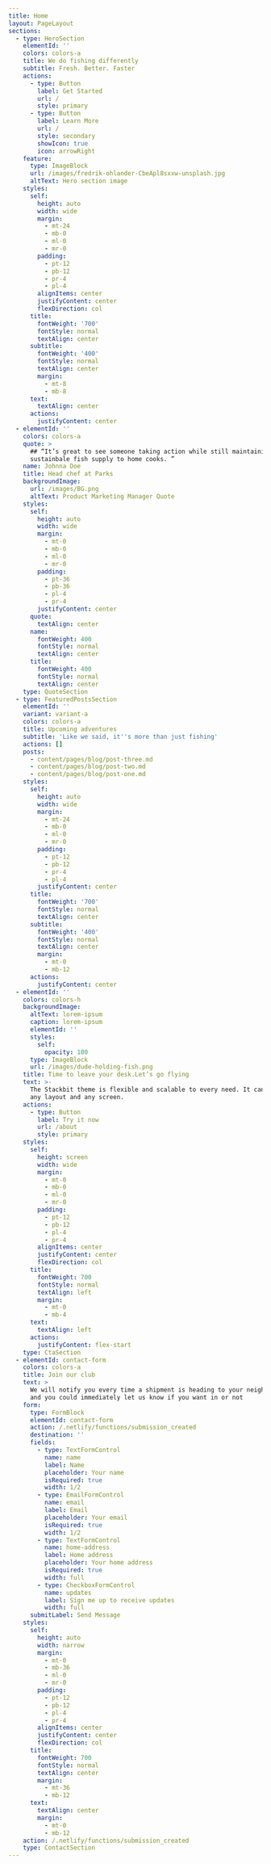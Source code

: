 ```yaml
---
title: Home
layout: PageLayout
sections:
  - type: HeroSection
    elementId: ''
    colors: colors-a
    title: We do fishing differently
    subtitle: Fresh. Better. Faster
    actions:
      - type: Button
        label: Get Started
        url: /
        style: primary
      - type: Button
        label: Learn More
        url: /
        style: secondary
        showIcon: true
        icon: arrowRight
    feature:
      type: ImageBlock
      url: /images/fredrik-ohlander-CbeApl8sxxw-unsplash.jpg
      altText: Hero section image
    styles:
      self:
        height: auto
        width: wide
        margin:
          - mt-24
          - mb-0
          - ml-0
          - mr-0
        padding:
          - pt-12
          - pb-12
          - pr-4
          - pl-4
        alignItems: center
        justifyContent: center
        flexDirection: col
      title:
        fontWeight: '700'
        fontStyle: normal
        textAlign: center
      subtitle:
        fontWeight: '400'
        fontStyle: normal
        textAlign: center
        margin:
          - mt-8
          - mb-8
      text:
        textAlign: center
      actions:
        justifyContent: center
  - elementId: ''
    colors: colors-a
    quote: >
      ## “It’s great to see someone taking action while still maintaining a
      sustainbale fish supply to home cooks. ”
    name: Johnna Doe
    title: Head chef at Parks
    backgroundImage:
      url: /images/BG.png
      altText: Product Marketing Manager Quote
    styles:
      self:
        height: auto
        width: wide
        margin:
          - mt-0
          - mb-0
          - ml-0
          - mr-0
        padding:
          - pt-36
          - pb-36
          - pl-4
          - pr-4
        justifyContent: center
      quote:
        textAlign: center
      name:
        fontWeight: 400
        fontStyle: normal
        textAlign: center
      title:
        fontWeight: 400
        fontStyle: normal
        textAlign: center
    type: QuoteSection
  - type: FeaturedPostsSection
    elementId: ''
    variant: variant-a
    colors: colors-a
    title: Upcoming adventures
    subtitle: 'Like we said, it''s more than just fishing'
    actions: []
    posts:
      - content/pages/blog/post-three.md
      - content/pages/blog/post-two.md
      - content/pages/blog/post-one.md
    styles:
      self:
        height: auto
        width: wide
        margin:
          - mt-24
          - mb-0
          - ml-0
          - mr-0
        padding:
          - pt-12
          - pb-12
          - pr-4
          - pl-4
        justifyContent: center
      title:
        fontWeight: '700'
        fontStyle: normal
        textAlign: center
      subtitle:
        fontWeight: '400'
        fontStyle: normal
        textAlign: center
        margin:
          - mt-0
          - mb-12
      actions:
        justifyContent: center
  - elementId: ''
    colors: colors-h
    backgroundImage:
      altText: lorem-ipsum
      caption: lorem-ipsum
      elementId: ''
      styles:
        self:
          opacity: 100
      type: ImageBlock
      url: /images/dude-holding-fish.png
    title: Time to leave your desk.Let’s go flying
    text: >-
      The Stackbit theme is flexible and scalable to every need. It can manage
      any layout and any screen.
    actions:
      - type: Button
        label: Try it now
        url: /about
        style: primary
    styles:
      self:
        height: screen
        width: wide
        margin:
          - mt-0
          - mb-0
          - ml-0
          - mr-0
        padding:
          - pt-12
          - pb-12
          - pl-4
          - pr-4
        alignItems: center
        justifyContent: center
        flexDirection: col
      title:
        fontWeight: 700
        fontStyle: normal
        textAlign: left
        margin:
          - mt-0
          - mb-4
      text:
        textAlign: left
      actions:
        justifyContent: flex-start
    type: CtaSection
  - elementId: contact-form
    colors: colors-a
    title: Join our club
    text: >
      We will notify you every time a shipment is heading to your neighbourhood,
      and you could immediately let us know if you want in or not
    form:
      type: FormBlock
      elementId: contact-form
      action: /.netlify/functions/submission_created
      destination: ''
      fields:
        - type: TextFormControl
          name: name
          label: Name
          placeholder: Your name
          isRequired: true
          width: 1/2
        - type: EmailFormControl
          name: email
          label: Email
          placeholder: Your email
          isRequired: true
          width: 1/2
        - type: TextFormControl
          name: home-address
          label: Home address
          placeholder: Your home address
          isRequired: true
          width: full
        - type: CheckboxFormControl
          name: updates
          label: Sign me up to receive updates
          width: full
      submitLabel: Send Message
    styles:
      self:
        height: auto
        width: narrow
        margin:
          - mt-0
          - mb-36
          - ml-0
          - mr-0
        padding:
          - pt-12
          - pb-12
          - pl-4
          - pr-4
        alignItems: center
        justifyContent: center
        flexDirection: col
      title:
        fontWeight: 700
        fontStyle: normal
        textAlign: center
        margin:
          - mt-36
          - mb-12
      text:
        textAlign: center
        margin:
          - mt-0
          - mb-12
    action: /.netlify/functions/submission_created
    type: ContactSection
---
```


